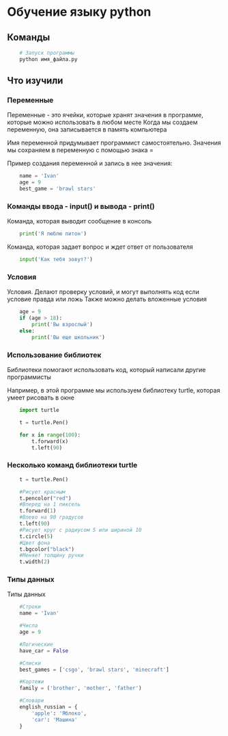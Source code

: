# Обучение языку python
## Команды

```bash
    # Запуск программы
    python имя_файла.py
```

## Что изучили

### Переменные
Переменные - это ячейки, которые хранят значения в программе, которые можно использовать в любом месте
Когда мы создаем переменную, она записывается в память компьютера

Имя переменной придумывает программист самостоятельно.
Значения мы сохраняем в переменную с помощью знака =

Пример создания переменной и запись в нее значения:
```python
    name = 'Ivan'
    age = 9
    best_game = 'brawl stars'
```
### Команды ввода - input() и вывода - print() 
Команда, которая выводит сообщение в консоль
```python
    print('Я люблю питон')
```

Команда, которая задает вопрос и ждет ответ от пользователя
```python
    input('Как тебя зовут?')
```

### Условия
Условия. Делают проверку условий, и могут выполнять код если условие правда или ложь
Также можно делать вложенные условия
```python
    age = 9
    if (age > 18):
        print('Вы взрослый')
    else:
        print('Вы еще школьник')
```

### Использование библиотек
Библиотеки помогают использовать код, который написали другие программисты

Например, в этой программе мы используем библиотеку turtle, которая умеет рисовать в окне

```python
    import turtle

    t = turtle.Pen()

    for x in range(100):
        t.forward(x)
        t.left(90)
```

### Несколько команд библиотеки turtle
```python
    t = turtle.Pen()

    #Рисует красным
    t.pencolor("red")
    #Вперед на 1 пиксель
    t.forward(1)
    #Влево на 90 градусов
    t.left(90)
    #Рисует круг с радиусом 5 или шириной 10
    t.circle(5)
    #Цвет фона
    t.bgcolor("black")
    #Меняет толщину ручки
    t.width(2)
```

### Типы данных
Типы данных
```python
    #Строки
    name = 'Ivan'

    #Числа
    age = 9

    #Логические
    have_car = False

    #Списки
    best_games = ['csgo', 'brawl stars', 'minecraft']

    #Кортежи
    family = ('brother', 'mother', 'father')

    #Словари
    english_russian = {
        'apple': 'Яблоко',
        'car': 'Машина'
    }
```